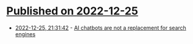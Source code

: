 # [Published on 2022-12-25](index.md)

* [2022-12-25, 21:31:42](https://news.ycombinator.com/item?id=34131553) - [AI chatbots are not a replacement for search engines](https://iai.tv/articles/all-knowing-machines-are-a-fantasy-auid-2334)
